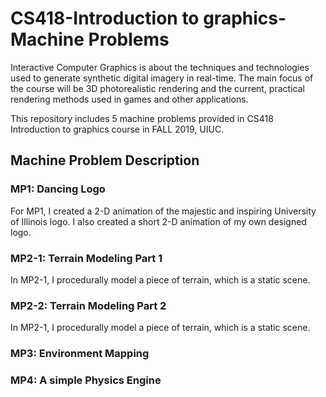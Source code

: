 # CS418-Introduction to graphics-Machine Problems

Interactive Computer Graphics is about the techniques and technologies used to generate synthetic digital imagery in real-time. The main focus of the course will be 3D photorealistic rendering and the current, practical rendering methods used in games and other applications.

This repository includes 5 machine problems provided in CS418 Introduction to graphics course in FALL 2019, UIUC. 

## Machine Problem Description
### MP1: Dancing Logo
For MP1, I created a 2-D animation of the majestic and inspiring University of Illinois logo. I also created a short 2-D animation of my own designed logo. 

### MP2-1: Terrain Modeling Part 1
In MP2-1,  I procedurally model a piece of terrain, which is  a static scene. 

### MP2-2: Terrain Modeling Part 2
In MP2-1,  I procedurally model a piece of terrain, which is  a static scene. 
### MP3: Environment Mapping

### MP4: A simple Physics Engine 
